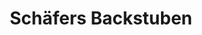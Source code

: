 ---
title: "Schäfers Backstuben"
url: /giessen/schaefers-backstuben-gruenberger-strasse/
shop: Bäckerei
---